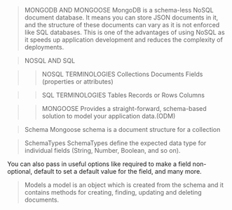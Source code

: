 >MONGODB AND MONGOOSE
>MongoDB is a schema-less NoSQL document database. 
>It means you can store JSON documents in it, and the structure of these documents can vary as it is not enforced like SQL databases. 
>This is one of the advantages of using NoSQL as it speeds up application development and reduces the complexity of deployments.

>NOSQL AND SQL

>>NOSQL TERMINOLOGIES
Collections
Documents
Fields (properties or attributes)


>>SQL TERMINOLOGIES
Tables 
Records or Rows 
Columns


>>MONGOOSE
Provides a straight-forward, schema-based solution to model your application data.(ODM)

>Schema
 Mongoose schema is a document structure for a collection

>SchemaTypes
SchemaTypes define the expected data type for individual fields (String, Number, Boolean, and so on).

You can also pass in useful options like required to make a field non-optional, default to set a default value for the field, and many more.

>Models
a model is an object which is created from the schema and it contains methods for creating, finding, updating and deleting documents.
